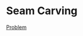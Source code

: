# Seam Carving

[Problem](https://coursera.cs.princeton.edu/algs4/assignments/seam/specification.php)